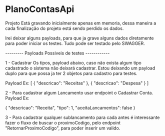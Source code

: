 # PlanoContasApi


Projeto Está gravando inicialmente apenas em memoria, dessa maneira a cada finalização do projeto está sendo perdido os dados.

Irei deixar alguns payloads, para que ja grave alguns dados diretamente para poder iniciar os testes. Tudo pode ser testado pelo SWAGGER.



--------- Payloads Possiveis de testes ------------

1 - Cadastrar Os tipos, payload abaixo, caso não exista algum tipo cadastrado o sistema não deixará cadastrar. Estou deixando um payload duplo para que possa ja ter 2 objetos para cadastro para testes.

Payload Ex:
[
{
  "descricao": "Receitas"
},
{
  "descricao": "Despesa"
}
]


2 - Para cadastrar algum Lancamento usar endpoint o Cadastrar Conta.
Payload Ex:

{
  "descricao": "Receita",
  "tipo": 1,
  "aceitaLancamentos": false
}

3 - Para cadastrar qualquer sublancamento para cada antes é interessante fazer o fluxo de buscar o proximoCodigo, pelo endpoint "RetornarProximoCodigo", para poder inserir um valido.
